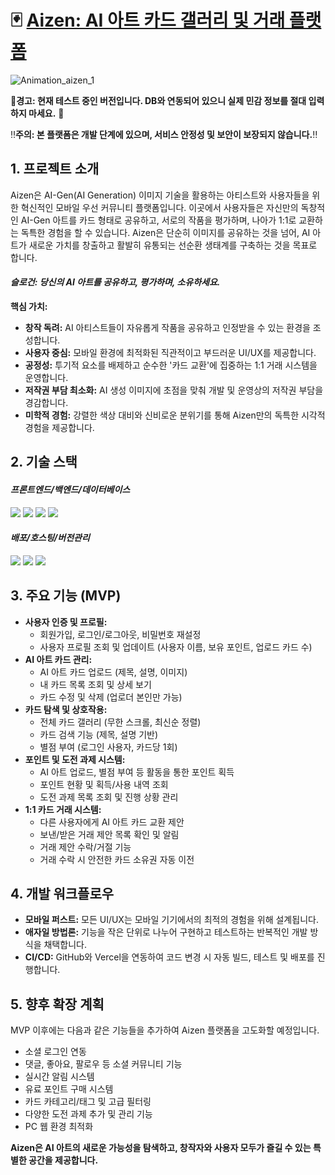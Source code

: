 # 🃏 [Aizen: AI 아트 카드 갤러리 및 거래 플랫폼](https://aizen-rouge.vercel.app)

![Animation_aizen_1](https://github.com/user-attachments/assets/c7605a9b-cd4a-4bf8-8931-da6a09744085)

🚨**경고: 현재 테스트 중인 버전입니다. DB와 연동되어 있으니 실제 민감 정보를 절대 입력하지 마세요.** 🚨  

‼️**주의: 본 플랫폼은 개발 단계에 있으며, 서비스 안정성 및 보안이 보장되지 않습니다.**‼️  

## **1. 프로젝트 소개**

Aizen은 AI-Gen(AI Generation) 이미지 기술을 활용하는 아티스트와 사용자들을 위한 혁신적인 모바일 우선 커뮤니티 플랫폼입니다. 이곳에서 사용자들은 자신만의 독창적인 AI-Gen 아트를 카드 형태로 공유하고, 서로의 작품을 평가하며, 나아가 1:1로 교환하는 독특한 경험을 할 수 있습니다. Aizen은 단순히 이미지를 공유하는 것을 넘어, AI 아트가 새로운 가치를 창출하고 활발히 유통되는 선순환 생태계를 구축하는 것을 목표로 합니다.

#### *슬로건: 당신의 AI 아트를 공유하고, 평가하며, 소유하세요.*

**핵심 가치:**

* **창작 독려:** AI 아티스트들이 자유롭게 작품을 공유하고 인정받을 수 있는 환경을 조성합니다.
* **사용자 중심:** 모바일 환경에 최적화된 직관적이고 부드러운 UI/UX를 제공합니다.
* **공정성:** 투기적 요소를 배제하고 순수한 '카드 교환'에 집중하는 1:1 거래 시스템을 운영합니다.
* **저작권 부담 최소화:** AI 생성 이미지에 초점을 맞춰 개발 및 운영상의 저작권 부담을 경감합니다.
* **미학적 경험:** 강렬한 색상 대비와 신비로운 분위기를 통해 Aizen만의 독특한 시각적 경험을 제공합니다.

## **2. 기술 스택**

#### *프론트엔드/백엔드/데이터베이스*
![](https://img.shields.io/badge/Next.js-000000?style=for-the-badge&logo=next.js&logoColor=white) ![](https://img.shields.io/badge/Tailwind%20CSS-06B6D4?style=for-the-badge&logo=tailwind-css&logoColor=white) ![](https://img.shields.io/badge/PostgreSQL-4169E1?style=for-the-badge&logo=postgresql&logoColor=white) ![](https://img.shields.io/badge/Prisma-2D3748?style=for-the-badge&logo=prisma&logoColor=white)
#### *배포/호스팅/버전관리*
![](https://img.shields.io/badge/Vercel-000000?style=for-the-badge&logo=vercel&logoColor=white) ![](https://img.shields.io/badge/GitHub-181717?style=for-the-badge&logo=github&logoColor=white) ![](https://img.shields.io/badge/Supabase-3ECF8E?style=for-the-badge&logo=supabase&logoColor=white)

## **3. 주요 기능 (MVP)**

* **사용자 인증 및 프로필:**
    * 회원가입, 로그인/로그아웃, 비밀번호 재설정
    * 사용자 프로필 조회 및 업데이트 (사용자 이름, 보유 포인트, 업로드 카드 수)
* **AI 아트 카드 관리:**
    * AI 아트 카드 업로드 (제목, 설명, 이미지)
    * 내 카드 목록 조회 및 상세 보기
    * 카드 수정 및 삭제 (업로더 본인만 가능)
* **카드 탐색 및 상호작용:**
    * 전체 카드 갤러리 (무한 스크롤, 최신순 정렬)
    * 카드 검색 기능 (제목, 설명 기반)
    * 별점 부여 (로그인 사용자, 카드당 1회)
* **포인트 및 도전 과제 시스템:**
    * AI 아트 업로드, 별점 부여 등 활동을 통한 포인트 획득
    * 포인트 현황 및 획득/사용 내역 조회
    * 도전 과제 목록 조회 및 진행 상황 관리
* **1:1 카드 거래 시스템:**
    * 다른 사용자에게 AI 아트 카드 교환 제안
    * 보낸/받은 거래 제안 목록 확인 및 알림
    * 거래 제안 수락/거절 기능
    * 거래 수락 시 안전한 카드 소유권 자동 이전

## **4. 개발 워크플로우**

* **모바일 퍼스트:** 모든 UI/UX는 모바일 기기에서의 최적의 경험을 위해 설계됩니다.
* **애자일 방법론:** 기능을 작은 단위로 나누어 구현하고 테스트하는 반복적인 개발 방식을 채택합니다.
* **CI/CD:** GitHub와 Vercel을 연동하여 코드 변경 시 자동 빌드, 테스트 및 배포를 진행합니다.

## **5. 향후 확장 계획**

MVP 이후에는 다음과 같은 기능들을 추가하여 Aizen 플랫폼을 고도화할 예정입니다.

* 소셜 로그인 연동
* 댓글, 좋아요, 팔로우 등 소셜 커뮤니티 기능
* 실시간 알림 시스템
* 유료 포인트 구매 시스템
* 카드 카테고리/태그 및 고급 필터링
* 다양한 도전 과제 추가 및 관리 기능
* PC 웹 환경 최적화

**Aizen은 AI 아트의 새로운 가능성을 탐색하고, 창작자와 사용자 모두가 즐길 수 있는 특별한 공간을 제공합니다.**
